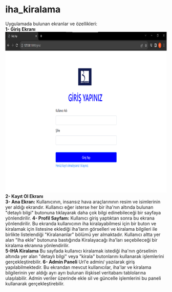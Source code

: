 # iha_kiralama

Uygulamada bulunan ekranlar ve özellikleri:  
**1- Giriş Ekranı**  
<img src="gorseller/giris.png" height="500">
**2- Kayıt Ol Ekranı**  
**3- Ana Ekran:** Kullanıcının, insansız hava araçlarınının resim ve isimlerinin yer aldığı ekrandır. Kullanıcı eğer isterse her bir iha'nın altında bulunan "detaylı bilgi" butonuna tıklayarak daha çok bilgi edinebileceği bir sayfaya yönlendirilir. 
**4- Profil Sayfam:** Kullanıcı giriş yaptıktan sonra bu ekrana yönlendirilir. Bu ekranda kullanıcının iha kiralayabilmesi için bir buton ve kiralamak için listesine eklediği iha'ların görselleri ve kiralama bilgileri ile birlikte listelendiği "Kiralananlar" bölümü yer almaktadır. Kullanıcı altta yer alan "Iha ekle" butonuna bastığında Kiralayacağı iha'ları seçebileceği bir kiralama ekranına yönlendirilir.  
**5-IHA Kiralama** Bu sayfada kullanıcı kiralamak istediği iha'nın görselinin altında yer alan "detaylı bilgi" veya "kirala" butonlarını kullanarak işlemlerini gerçekleştirebilir.
**6- Admin Paneli** Url'e admin/ yazılarak giriş yapılabilmektedir. Bu ekrandan mevcut kullanıcılar, iha'lar ve kiralama bilgilerinin yer aldığı ayrı ayrı bulunan ilişkisel veritabanı tablolarına ulaşılabilir. Admin veriler üzerinde ekle sil ve güncelle işlemlerini bu paneli kullanarak gerçekleştirebilir.    

